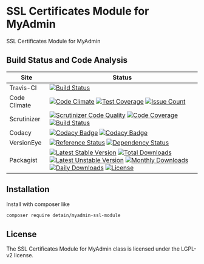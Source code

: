 # SSL Certificates Module for MyAdmin

SSL Certificates Module for MyAdmin

## Build Status and Code Analysis

Site          | Status
--------------|---------------------------
Travis-CI     | [![Build Status](https://travis-ci.org/detain/myadmin-ssl-module.svg?branch=master)](https://travis-ci.org/detain/myadmin-ssl-module)
Code Climate  | [![Code Climate](https://codeclimate.com/github/detain/myadmin-ssl-module/badges/gpa.svg)](https://codeclimate.com/github/detain/myadmin-ssl-module) [![Test Coverage](https://codeclimate.com/github/detain/myadmin-ssl-module/badges/coverage.svg)](https://codeclimate.com/github/detain/myadmin-ssl-module/coverage) [![Issue Count](https://codeclimate.com/github/detain/myadmin-ssl-module/badges/issue_count.svg)](https://codeclimate.com/github/detain/myadmin-ssl-module)
Scrutinizer   | [![Scrutinizer Code Quality](https://scrutinizer-ci.com/g/myadmin-plugins/myadmin-ssl-module/badges/quality-score.png?b=master)](https://scrutinizer-ci.com/g/myadmin-plugins/myadmin-ssl-module/?branch=master) [![Code Coverage](https://scrutinizer-ci.com/g/myadmin-plugins/myadmin-ssl-module/badges/coverage.png?b=master)](https://scrutinizer-ci.com/g/myadmin-plugins/myadmin-ssl-module/?branch=master) [![Build Status](https://scrutinizer-ci.com/g/myadmin-plugins/myadmin-ssl-module/badges/build.png?b=master)](https://scrutinizer-ci.com/g/myadmin-plugins/myadmin-ssl-module/build-status/master)
Codacy        | [![Codacy Badge](https://api.codacy.com/project/badge/Grade/226251fc068f4fd5b4b4ef9a40011d06)](https://www.codacy.com/app/detain/myadmin-ssl-module) [![Codacy Badge](https://api.codacy.com/project/badge/Coverage/25fa74eb74c947bf969602fcfe87e349)](https://www.codacy.com/app/detain/myadmin-ssl-module?utm_source=github.com&utm_medium=referral&utm_content=detain/myadmin-ssl-module&utm_campaign=Badge_Coverage)
VersionEye    | [![Reference Status](https://www.versioneye.com/php/detain:myadmin-ssl-module/reference_badge.svg?style=flat)](https://www.versioneye.com/php/detain:myadmin-ssl-module/references) [![Dependency Status](https://www.versioneye.com/user/projects/592f7318bafc5500414dfd2a/badge.svg?style=flat-square)](https://www.versioneye.com/user/projects/592f7318bafc5500414dfd2a)
Packagist     | [![Latest Stable Version](https://poser.pugx.org/detain/myadmin-ssl-module/version)](https://packagist.org/packages/detain/myadmin-ssl-module) [![Total Downloads](https://poser.pugx.org/detain/myadmin-ssl-module/downloads)](https://packagist.org/packages/detain/myadmin-ssl-module) [![Latest Unstable Version](https://poser.pugx.org/detain/myadmin-ssl-module/v/unstable)](//packagist.org/packages/detain/myadmin-ssl-module) [![Monthly Downloads](https://poser.pugx.org/detain/myadmin-ssl-module/d/monthly)](https://packagist.org/packages/detain/myadmin-ssl-module) [![Daily Downloads](https://poser.pugx.org/detain/myadmin-ssl-module/d/daily)](https://packagist.org/packages/detain/myadmin-ssl-module) [![License](https://poser.pugx.org/detain/myadmin-ssl-module/license)](https://packagist.org/packages/detain/myadmin-ssl-module)


## Installation

Install with composer like

```sh
composer require detain/myadmin-ssl-module
```

## License

The SSL Certificates Module for MyAdmin class is licensed under the LGPL-v2 license.

